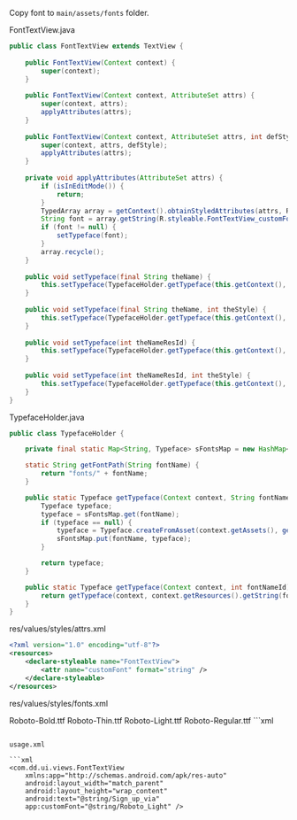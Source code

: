 Copy font to `main/assets/fonts` folder.

FontTextView.java

```java
public class FontTextView extends TextView {
 
    public FontTextView(Context context) {
        super(context);
    }
 
    public FontTextView(Context context, AttributeSet attrs) {
        super(context, attrs);
        applyAttributes(attrs);
    }
 
    public FontTextView(Context context, AttributeSet attrs, int defStyle) {
        super(context, attrs, defStyle);
        applyAttributes(attrs);
    }
 
    private void applyAttributes(AttributeSet attrs) {
        if (isInEditMode()) {
            return;
        }
        TypedArray array = getContext().obtainStyledAttributes(attrs, R.styleable.FontTextView);
        String font = array.getString(R.styleable.FontTextView_customFont);
        if (font != null) {
            setTypeface(font);
        }
        array.recycle();
    }
 
    public void setTypeface(final String theName) {
        this.setTypeface(TypefaceHolder.getTypeface(this.getContext(), theName));
    }
 
    public void setTypeface(final String theName, int theStyle) {
        this.setTypeface(TypefaceHolder.getTypeface(this.getContext(), theName), theStyle);
    }
 
    public void setTypeface(int theNameResId) {
        this.setTypeface(TypefaceHolder.getTypeface(this.getContext(), theNameResId));
    }
 
    public void setTypeface(int theNameResId, int theStyle) {
        this.setTypeface(TypefaceHolder.getTypeface(this.getContext(), theNameResId), theStyle);
    }
}
```

TypefaceHolder.java

```java
public class TypefaceHolder {

    private final static Map<String, Typeface> sFontsMap = new HashMap<String, Typeface>();

    static String getFontPath(String fontName) {
        return "fonts/" + fontName;
    }

    public static Typeface getTypeface(Context context, String fontName) {
        Typeface typeface;
        typeface = sFontsMap.get(fontName);
        if (typeface == null) {
            typeface = Typeface.createFromAsset(context.getAssets(), getFontPath(fontName));
            sFontsMap.put(fontName, typeface);
        }

        return typeface;
    }

    public static Typeface getTypeface(Context context, int fontNameId) {
        return getTypeface(context, context.getResources().getString(fontNameId));
    }
}
```

res/values/styles/attrs.xml

```xml
<?xml version="1.0" encoding="utf-8"?>
<resources>
    <declare-styleable name="FontTextView">
        <attr name="customFont" format="string" />
    </declare-styleable>
</resources>
```

res/values/styles/fonts.xml
<?xml version="1.0" encoding="utf-8"?>
<resources>
    <string name="Roboto_Bold">Roboto-Bold.ttf</string>
    <string name="Roboto_Thin">Roboto-Thin.ttf</string>
    <string name="Roboto_Light">Roboto-Light.ttf</string>
    <string name="Roboto_Regular">Roboto-Regular.ttf</string>
</resources>
```xml

```

usage.xml

```xml
<com.dd.ui.views.FontTextView
    xmlns:app="http://schemas.android.com/apk/res-auto"
    android:layout_width="match_parent"
    android:layout_height="wrap_content"
    android:text="@string/Sign_up_via"
    app:customFont="@string/Roboto_Light" />
```
